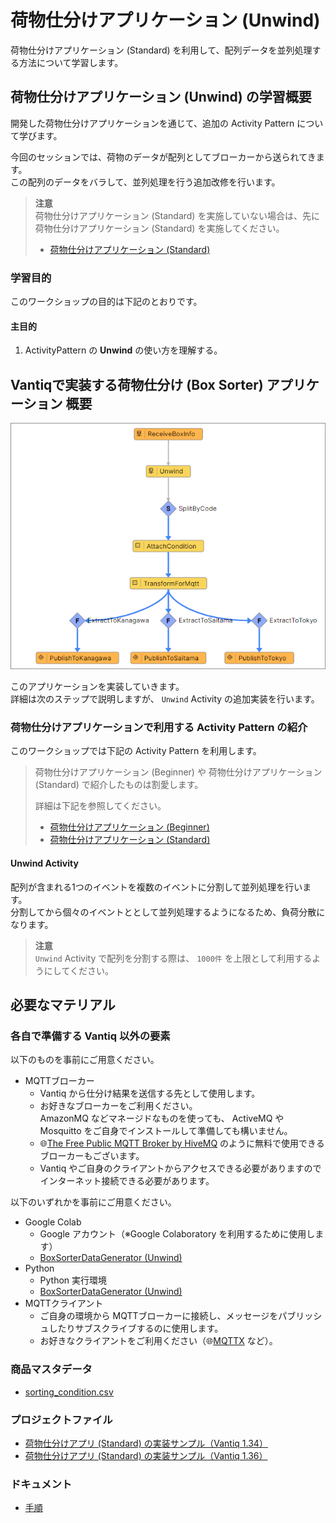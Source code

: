 # 荷物仕分けアプリケーション (Unwind)

荷物仕分けアプリケーション (Standard) を利用して、配列データを並列処理する方法について学習します。

## 荷物仕分けアプリケーション (Unwind) の学習概要

開発した荷物仕分けアプリケーションを通じて、追加の Activity Pattern について学びます。  

今回のセッションでは、荷物のデータが配列としてブローカーから送られてきます。  
この配列のデータをバラして、並列処理を行う追加改修を行います。  

> **注意**  
> 荷物仕分けアプリケーション (Standard) を実施していない場合は、先に 荷物仕分けアプリケーション (Standard) を実施してください。  
> - [荷物仕分けアプリケーション (Standard)](./../boxsorter-standard/readme.md)

### 学習目的

このワークショップの目的は下記のとおりです。

#### 主目的

1. ActivityPattern の **Unwind** の使い方を理解する。

## Vantiqで実装する荷物仕分け (Box Sorter) アプリケーション 概要

![vantiq-app.png](./imgs/vantiq-app.png)

このアプリケーションを実装していきます。  
詳細は次のステップで説明しますが、 `Unwind` Activity の追加実装を行います。

### 荷物仕分けアプリケーションで利用する Activity Pattern の紹介

このワークショップでは下記の Activity Pattern を利用します。
> 荷物仕分けアプリケーション (Beginner) や 荷物仕分けアプリケーション (Standard) で紹介したものは割愛します。  
>
> 詳細は下記を参照してください。  
> - [荷物仕分けアプリケーション (Beginner)](./../boxsorter-beginner/readme.md)
> - [荷物仕分けアプリケーション (Standard)](./../boxsorter-standard/readme.md)

#### Unwind Activity

配列が含まれる1つのイベントを複数のイベントに分割して並列処理を行います。  
分割してから個々のイベントととして並列処理するようになるため、負荷分散になります。  

> **注意**  
> `Unwind` Activity で配列を分割する際は、 `1000件` を上限として利用するようにしてください。

## 必要なマテリアル

### 各自で準備する Vantiq 以外の要素

以下のものを事前にご用意ください。

- MQTTブローカー
  - Vantiq から仕分け結果を送信する先として使用します。
  - お好きなブローカーをご利用ください。  
    AmazonMQ などマネージドなものを使っても、 ActiveMQ や Mosquitto をご自身でインストールして準備しても構いません。
  - :globe_with_meridians:[The Free Public MQTT Broker by HiveMQ](https://www.hivemq.com/public-mqtt-broker/) のように無料で使用できるブローカーもございます。
  - Vantiq やご自身のクライアントからアクセスできる必要がありますのでインターネット接続できる必要があります。

以下のいずれかを事前にご用意ください。

- Google Colab
  - Google アカウント（※Google Colaboratory を利用するために使用します）
  - [BoxSorterDataGenerator (Unwind)](/vantiq-google-colab/docs/jp/box-sorter_data-generator_unwind.ipynb)
- Python
  - Python 実行環境
  - [BoxSorterDataGenerator (Unwind)](/vantiq-google-colab/docs/jp/box-sorter_data-generator_unwind.py)
- MQTTクライアント
  - ご自身の環境から MQTTブローカーに接続し、メッセージをパブリッシュしたりサブスクライブするのに使用します。
  - お好きなクライアントをご利用ください（:globe_with_meridians:[MQTTX](https://mqttx.app/) など）。

### 商品マスタデータ

- [sorting_condition.csv](./../data/sorting_condition.csv)

### プロジェクトファイル

- [荷物仕分けアプリ (Standard) の実装サンプル（Vantiq 1.34）](./../data/box_sorter_standard_1.34.zip)
- [荷物仕分けアプリ (Standard) の実装サンプル（Vantiq 1.36）](./../data/box_sorter_standard_1.36.zip)

### ドキュメント

- [手順](./instruction.md)
